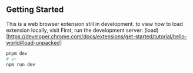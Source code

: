 
## Getting Started

This is a web browser extension still in development. 
to view how to load extension locally, visit 
First, run the development server: (load)[https://developer.chrome.com/docs/extensions/get-started/tutorial/hello-world#load-unpacked]

```bash
pnpm dev
# or
npm run dev
```

```


